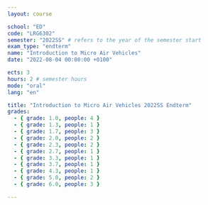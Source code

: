 ```yaml
---
layout: course

school: "ED"
code: "LRG6302"
semester: "2022SS" # refers to the year of the semester start
exam_type: "endterm"
name: "Introduction to Micro Air Vehicles"
date: "2022-08-04 00:00:00 +0100"

ects: 3
hours: 2 # semester hours
mode: "oral"
lang: "en"

title: "Introduction to Micro Air Vehicles 2022SS Endterm"
grades:
  - { grade: 1.0, people: 4 }
  - { grade: 1.3, people: 1 }
  - { grade: 1.7, people: 3 }
  - { grade: 2.0, people: 2 }
  - { grade: 2.3, people: 2 }
  - { grade: 2.7, people: 1 }
  - { grade: 3.3, people: 1 }
  - { grade: 3.7, people: 1 }
  - { grade: 4.3, people: 1 }
  - { grade: 5.0, people: 2 }
  - { grade: 6.0, people: 3 }

---
```



